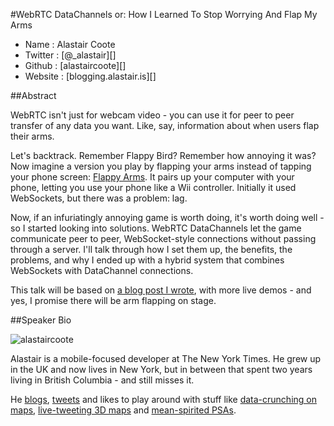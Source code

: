 #WebRTC DataChannels or: How I Learned To Stop Worrying And Flap My Arms

* Name      : Alastair Coote
* Twitter   : [@_alastair][]
* Github    : [alastaircoote][]
* Website   : [blogging.alastair.is][]

##Abstract

WebRTC isn't just for webcam video - you can use it for peer to peer transfer of any data you want. Like, say, information about when users flap their arms. 

Let's backtrack. Remember Flappy Bird? Remember how annoying it was? Now imagine a version you play by flapping your arms instead of tapping your phone screen: [Flappy Arms](http://bit.ly/flappyarms). It pairs up your computer with your phone, letting you use your phone like a Wii controller. Initially it used WebSockets, but there was a problem: lag.

Now, if an infuriatingly annoying game is worth doing, it's worth doing well - so I started looking into solutions. WebRTC DataChannels let the game communicate peer to peer, WebSocket-style connections without passing through a server. I'll talk through how I set them up, the benefits, the problems, and why I ended up with a hybrid system that combines WebSockets with DataChannel connections.

This talk will be based on [a blog post I wrote](http://blogging.alastair.is/webrtc-datachannels-or-how-i-learned-to-stop-worrying-and-flap-my-arms/), with more live demos - and yes, I promise there will be arm flapping on stage.


##Speaker Bio

![alastaircoote](https://raw.github.com/alastaircoote/2014.cascadiajs.com/master/images/alastaircoote.png)

Alastair is a mobile-focused developer at The New York Times. He grew up in the UK and now lives in New York, but in between that spent two years living in British Columbia - and still misses it.

He [blogs](http://blogging.alastair.is), [tweets](http://twitter.com/_alastair) and likes to play around with stuff like [data-crunching on maps](http://experimenting.alastair.is/citibike/), [live-tweeting 3D maps](http://www.thetweetometer.com/) and [mean-spirited PSAs](http://www.ismytwitterpasswordsecure.com/). 

